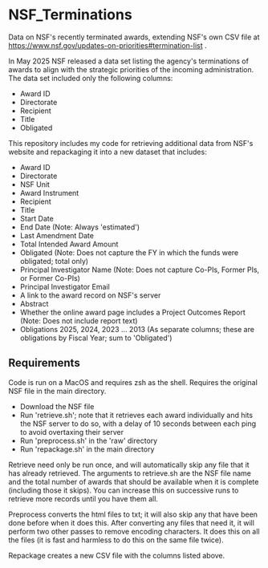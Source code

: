 # NSF_Terminations
Data on NSF's recently terminated awards, extending NSF's own CSV file at https://www.nsf.gov/updates-on-priorities#termination-list .

In May 2025 NSF released a data set listing the agency's terminations of awards to align with the strategic priorities of
the incoming administration. The data set included only the following columns:

- Award ID
- Directorate
- Recipient
- Title
- Obligated

This repository includes my code for retrieving additional data from NSF's website and repackaging it into a new dataset that includes:

- Award ID
- Directorate
- NSF Unit
- Award Instrument
- Recipient
- Title
- Start Date
- End Date (Note: Always 'estimated')
- Last Amendment Date
- Total Intended Award Amount
- Obligated (Note: Does not capture the FY in which the funds were obligated; total only)
- Principal Investigator Name (Note: Does not capture Co-PIs, Former PIs, or Former Co-PIs)
- Principal Investigator Email
- A link to the award record on NSF's server
- Abstract
- Whether the online award page includes a Project Outcomes Report (Note: Does not include report text)
- Obligations 2025, 2024, 2023 ... 2013 (As separate columns; these are obligations by Fiscal Year; sum to 'Obligated')

## Requirements
Code is run on a MacOS and requires zsh as the shell. Requires the original NSF file in the main directory.

- Download the NSF file
- Run 'retrieve.sh'; note that it retrieves each award individually and hits the NSF server to do so, with a delay of 10 seconds between each ping to avoid overtaxing their server
- Run 'preprocess.sh' in the 'raw' directory
- Run 'repackage.sh' in the main directory

Retrieve need only be run once, and will automatically skip any file that it has already retrieved. The arguments to retrieve.sh are the NSF file name and the total number of awards that should be available when it is complete (including those it skips). You can increase this on successive runs to retrieve more records until you have them all.

Preprocess converts the html files to txt; it will also skip any that have been done before when it does this. After converting any files that need it, it will perform two other passes to remove encoding characters. It does this on all the files (it is fast and harmless to do this on the same file twice).

Repackage creates a new CSV file with the columns listed above.
